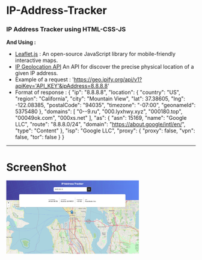 # IP-Address-Tracker
### IP Address Tracker using HTML-CSS-JS 
<b>And Using :</b>
 -  <a href="https://leafletjs.com/">Leaflet.js</a> : An open-source JavaScript library for mobile-friendly interactive maps.
 -  <a href="https://geo.ipify.org/">IP Geolocation API</a> An API for discover the precise physical location of a given IP address.
 -  Example of a request : 'https://geo.ipify.org/api/v1?apiKey='API_KEY'&ipAddress=8.8.8.8'
 -  Format of response : 
{
"ip": "8.8.8.8",
"location": {
"country": "US",
"region": "California",
"city": "Mountain View",
"lat": 37.38605,
"lng": -122.08385,
"postalCode": "94035",
"timezone": "-07:00",
"geonameId": 5375480
},
"domains": [
"0--9.ru",
"000.lyxhwy.xyz",
"000180.top",
"00049ok.com",
"000xs.net"
],
"as": {
"asn": 15169,
"name": "Google LLC",
"route": "8.8.8.0/24",
"domain": "https://about.google/intl/en/",
"type": "Content"
},
"isp": "Google LLC",
"proxy": {
"proxy": false,
"vpn": false,
"tor": false
}
}

<hr>

# ScreenShot

<img src="https://raw.githubusercontent.com/hbfawaz112/IP-Address-Tracker/main/ss.PNG" width="70%" hight="70%"/>
